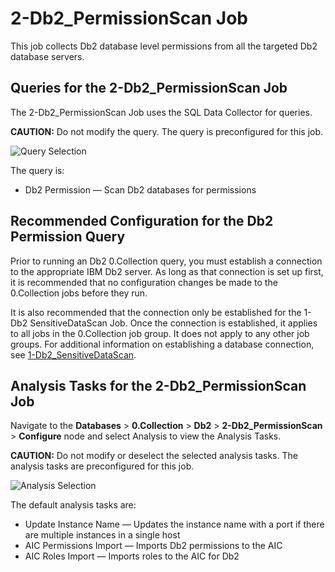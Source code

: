 # 2-Db2_PermissionScan Job

This job collects Db2 database level permissions from all the targeted Db2 database servers.

## Queries for the 2-Db2_PermissionScan Job

The 2-Db2_PermissionScan Job uses the SQL Data Collector for queries.

**CAUTION:** Do not modify the query. The query is preconfigured for this job.

![Query Selection](/img/product_docs/accessanalyzer/solutions/databases/db2/collection/permissionsscanquery.webp)

The query is:

- Db2 Permission — Scan Db2 databases for permissions

## Recommended Configuration for the Db2 Permission Query

Prior to running an Db2 0.Collection query, you must establish a connection to the appropriate IBM
Db2 server. As long as that connection is set up first, it is recommended that no configuration
changes be made to the 0.Collection jobs before they run.

It is also recommended that the connection only be established for the 1-Db2 SensitiveDataScan Job.
Once the connection is established, it applies to all jobs in the 0.Collection job group. It does
not apply to any other job groups. For additional information on establishing a database connection,
see [1-Db2_SensitiveDataScan](/docs/accessanalyzer/12.0/solutions/databases/db2/collection/db2_sensitivedatascan.md).

## Analysis Tasks for the 2-Db2_PermissionScan Job

Navigate to the **Databases** > **0.Collection** > **Db2** > **2-Db2_PermissionScan** >
**Configure** node and select Analysis to view the Analysis Tasks.

**CAUTION:** Do not modify or deselect the selected analysis tasks. The analysis tasks are
preconfigured for this job.

![Analysis Selection](/img/product_docs/accessanalyzer/solutions/databases/db2/collection/permissionsscananalysis.webp)

The default analysis tasks are:

- Update Instance Name — Updates the instance name with a port if there are multiple instances in a
  single host
- AIC Permissions Import — Imports Db2 permissions to the AIC
- AIC Roles Import — Imports roles to the AIC for Db2
